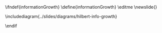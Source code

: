 \ifndef{informationGrowth}
\define{informationGrowth}
\editme
\newslide{} 

\includediagram{../slides/diagrams/hilbert-info-growth}

\endif

